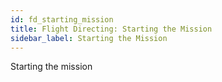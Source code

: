```yaml
---
id: fd_starting_mission
title: Flight Directing: Starting the Mission
sidebar_label: Starting the Mission
---
```


Starting the mission
